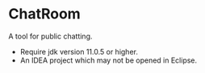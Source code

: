 # ChatRoom
A tool for public chatting.

* Require jdk version 11.0.5 or higher.
* An IDEA project which may not be opened in Eclipse.
